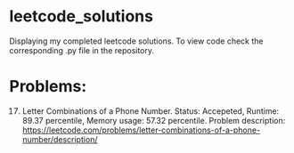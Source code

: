# leetcode_solutions
Displaying my completed leetcode solutions. To view code check the corresponding .py file in the repository.

# Problems:

17. Letter Combinations of a Phone Number. Status: Accepeted, Runtime: 89.37 percentile, Memory usage: 57.32 percentile. Problem description: https://leetcode.com/problems/letter-combinations-of-a-phone-number/description/




